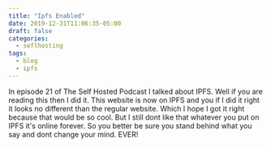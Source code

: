 ```yaml
---
title: "Ipfs Enabled"
date: 2019-12-31T11:06:35-05:00
draft: false
categories:
  - seflhosting
tags:
  - blog
  - ipfs
---
```


In episode 21 of The Self Hosted Podcast I talked about IPFS. Well if you are reading this then I did it. This website is now on IPFS and you if I did it right it looks no different than the regular website. Which I hope I got it right because that would be so cool. But I still dont like that whatever you put on IPFS it's online forever. So you better be sure you stand behind what you say and dont change your mind. EVER!